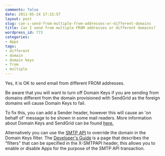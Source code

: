 ```yaml
---
comments: false
date: 2011-05-24 17:15:57
layout: post
slug: can-i-send-from-multiple-from-addresses-or-different-domains
title: Can I send from multiple FROM addresses or different domains?
wordpress_id: 773
categories:
- Apps
tags:
- different
- domain
- domain keys
- from
- multiple
---
```


Yes, it is OK to send email from different FROM addresses.

Be aware that you will want to turn off Domain Keys if you are sending from domains different from the domain provisioned with SendGrid as the foreign domains will cause Domain Keys to fail.

To fix this, you can add a Sender header, however this will cause an 'on behalf of' message to be shown in some mail readers. More information about Domain Keys and SendGrid can be found [here.](/documentation/apps/domain-keys/)

Alternatively you can use the [SMTP API](/documentation/api/smtp-api/) to override the domain in the Domain Keys filter. The [Developer's Guide](/documentation/api/smtp-api/developers-guide/) is a page that describes the "filters" that can be specified in the X-SMTPAPI header, this allows you to enable or disable Apps for the purpose of the SMTP API transaction.
